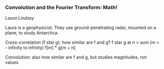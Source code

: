 ### Convolution and the Fourier Transform: Math!

_Laura Lindzey_

Laura is a geophysicist. They use ground-penetrating radar, mounted on a plane, to study Antarctica.

Cross-correlation (f star g): how similar are f and g? f star g at n = sum (m = - infinity to infinity) f[m] * g[m + n] 

Convolution: also how similar are f and g, but studies magnitudes, not values
